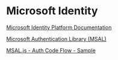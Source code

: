 # Microsoft Identity

[Microsoft Identity Platform Documentation](https://docs.microsoft.com/en-us/azure/active-directory/develop/)

[Microsoft Authentication Library (MSAL)](https://docs.microsoft.com/en-us/azure/active-directory/develop/msal-overview)

[MSAL.js - Auth Code Flow - Sample](https://docs.microsoft.com/en-us/azure/active-directory/develop/quickstart-v2-javascript-auth-code)
